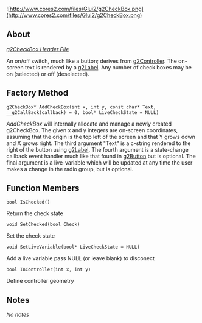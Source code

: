 ![http://www.cores2.com/files/Glui2/g2CheckBox.png](http://www.cores2.com/files/Glui2/g2CheckBox.png)

## About ##

_[g2CheckBox Header File](http://code.google.com/p/glui2/source/browse/trunk/Glui2/g2CheckBox.h)_

An on/off switch, much like a button; derives from [g2Controller](g2Controller.md). The on-screen text is rendered by a [g2Label](g2Label.md). Any number of check boxes may be on (selected) or off (deselected).

## Factory Method ##

```
g2CheckBox* AddCheckBox(int x, int y, const char* Text, __g2CallBack(callback) = 0, bool* LiveCheckState = NULL)
```

_AddCheckBox_ will internally allocate and manage a newly created g2CheckBox. The given x and y integers are on-screen coordinates, assuming that the origin is the top left of the screen and that Y grows down and X grows right. The third argument "Text" is a c-string rendered to the right of the button using [g2Label](g2Label.md). The fourth argument is a state-change callback event handler much like that found in [g2Button](g2Button.md) but is optional. The final argument is a live-variable which will be updated at any time the user makes a change in the radio group, but is optional.

## Function Members ##

```
bool IsChecked()
```
Return the check state

```
void SetChecked(bool Check)
```
Set the check state

```
void SetLiveVariable(bool* LiveCheckState = NULL)
```
Add a live variable pass NULL (or leave blank) to disconect

```
bool InController(int x, int y)
```
Define controller geometry

## Notes ##

_No notes_